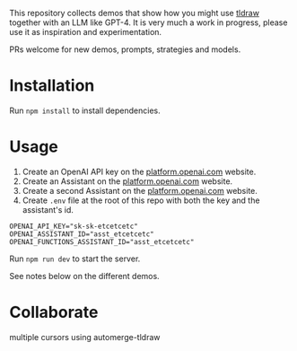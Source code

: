 This repository collects demos that show how you might use [tldraw](https://github.com/tldraw/tldraw) together with an LLM like GPT-4. It is very much a work in progress, please use it as inspiration and experimentation.

PRs welcome for new demos, prompts, strategies and models.

# Installation

Run `npm install` to install dependencies.

# Usage

1. Create an OpenAI API key on the [platform.openai.com](platform.openai.com) website.
2. Create an Assistant on the [platform.openai.com](platform.openai.com) website.
3. Create a second Assistant on the [platform.openai.com](platform.openai.com) website.
4. Create `.env` file at the root of this repo with both the key and the assistant's id.

```
OPENAI_API_KEY="sk-sk-etcetcetc"
OPENAI_ASSISTANT_ID="asst_etcetcetc"
OPENAI_FUNCTIONS_ASSISTANT_ID="asst_etcetcetc"
```

Run `npm run dev` to start the server.

See notes below on the different demos.

# Collaborate

multiple cursors using automerge-tldraw
